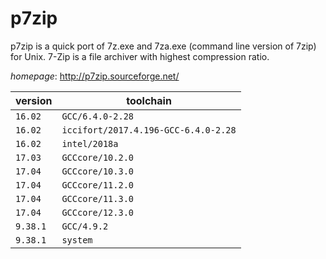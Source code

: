 # p7zip

p7zip is a quick port of 7z.exe and 7za.exe (command line version of 7zip) for Unix.  7-Zip is a file archiver with highest compression ratio.

*homepage*: <http://p7zip.sourceforge.net/>

version | toolchain
--------|----------
``16.02`` | ``GCC/6.4.0-2.28``
``16.02`` | ``iccifort/2017.4.196-GCC-6.4.0-2.28``
``16.02`` | ``intel/2018a``
``17.03`` | ``GCCcore/10.2.0``
``17.04`` | ``GCCcore/10.3.0``
``17.04`` | ``GCCcore/11.2.0``
``17.04`` | ``GCCcore/11.3.0``
``17.04`` | ``GCCcore/12.3.0``
``9.38.1`` | ``GCC/4.9.2``
``9.38.1`` | ``system``
